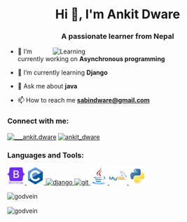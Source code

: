 <h1 align="center">Hi 👋, I'm Ankit Dware</h1>
<h3 align="center">A passionate learner from Nepal</h3>
<img align="right" alt="Learning" width="400" src="https://gifdb.com/images/high/learning-in-progress-text-art-rmkayi71g2l6zciz.gif">

- 🔭 I’m currently working on **Asynchronous programming**

- 🌱 I’m currently learning **Django**

- 💬 Ask me about **java**

- 📫 How to reach me **sabindware@gmail.com**

<h3 align="left">Connect with me:</h3>
<p align="left">
<a href="https://instagram.com/___ankit.dware" target="blank"><img align="center" src="https://raw.githubusercontent.com/rahuldkjain/github-profile-readme-generator/master/src/images/icons/Social/instagram.svg" alt="___ankit.dware" height="30" width="40" /></a>
<a href="https://www.leetcode.com/ankit_dware" target="blank"><img align="center" src="https://raw.githubusercontent.com/rahuldkjain/github-profile-readme-generator/master/src/images/icons/Social/leet-code.svg" alt="ankit_dware" height="30" width="40" /></a>
</p>

<h3 align="left">Languages and Tools:</h3>
<p align="left"> <a href="https://getbootstrap.com" target="_blank" rel="noreferrer"> <img src="https://raw.githubusercontent.com/devicons/devicon/master/icons/bootstrap/bootstrap-plain-wordmark.svg" alt="bootstrap" width="40" height="40"/> </a> <a href="https://www.cprogramming.com/" target="_blank" rel="noreferrer"> <img src="https://raw.githubusercontent.com/devicons/devicon/master/icons/c/c-original.svg" alt="c" width="40" height="40"/> </a> <a href="https://www.djangoproject.com/" target="_blank" rel="noreferrer"> <img src="https://cdn.worldvectorlogo.com/logos/django.svg" alt="django" width="40" height="40"/> </a> <a href="https://git-scm.com/" target="_blank" rel="noreferrer"> <img src="https://www.vectorlogo.zone/logos/git-scm/git-scm-icon.svg" alt="git" width="40" height="40"/> </a> <a href="https://www.java.com" target="_blank" rel="noreferrer"> <img src="https://raw.githubusercontent.com/devicons/devicon/master/icons/java/java-original.svg" alt="java" width="40" height="40"/> </a> <a href="https://www.mysql.com/" target="_blank" rel="noreferrer"> <img src="https://raw.githubusercontent.com/devicons/devicon/master/icons/mysql/mysql-original-wordmark.svg" alt="mysql" width="40" height="40"/> </a> <a href="https://www.python.org" target="_blank" rel="noreferrer"> <img src="https://raw.githubusercontent.com/devicons/devicon/master/icons/python/python-original.svg" alt="python" width="40" height="40"/> </a> </p>

<p><img align="center" src="https://github-readme-stats.vercel.app/api/top-langs?username=godvein&show_icons=true&locale=en&layout=compact" alt="godvein" /></p>

<p><img align="center" src="https://github-readme-streak-stats.herokuapp.com/?user=godvein&" alt="godvein" /></p>

